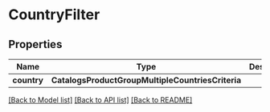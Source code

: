 # CountryFilter


## Properties
Name | Type | Description | Notes
------------ | ------------- | ------------- | -------------
**country** | **CatalogsProductGroupMultipleCountriesCriteria** |  | 

[[Back to Model list]](../README.md#documentation-for-models) [[Back to API list]](../README.md#documentation-for-api-endpoints) [[Back to README]](../README.md)


